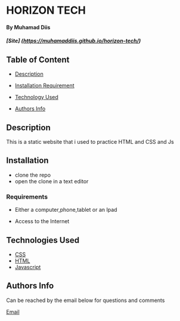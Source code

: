 # HORIZON TECH

#### By Muhamad Diis
##### [Site] (https://muhamaddiis.github.io/horizon-tech/)


## Table of Content

+ [Description](#description)
+ [Installation Requirement](#Requirements)
+ [Technology Used](#technology-used)

+ [Authors Info](#Authors-Info)

## Description

This is a static website that i used to practice HTML and CSS and Js

## Installation

* clone the repo
* open the clone in a text editor

### Requirements

* Either a computer,phone,tablet or an Ipad

* Access to the Internet

## Technologies Used

* [CSS](https://developer.mozilla.org/en-US/docs/Web/CSS)
* [HTML](https://developer.mozilla.org/en-US/docs/Glossary/HTML)
* [Javascript](https://developer.mozilla.org/en-US/docs/web/JAVASCRIPT)

## Authors Info
Can be reached by the email below for questions and comments 

[Email](khalitiman17@gmail.com)

